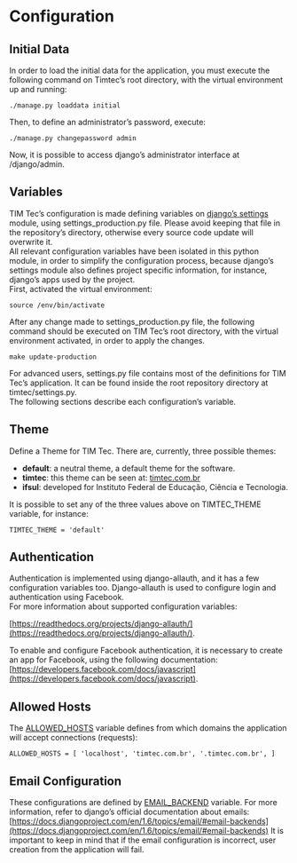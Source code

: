 # Configuration

## Initial Data
In order to load the initial data for the application, you must execute the following command on Timtec’s root directory, with the virtual environment up and running:

    ./manage.py loaddata initial

Then, to define an administrator’s password, execute:

    ./manage.py changepassword admin

Now, it is possible to access django’s administrator interface at /django/admin.

## Variables
TIM Tec’s configuration is made defining variables on [django’s settings](https://docs.djangoproject.com/en/1.6/ref/settings/) module, using settings_production.py file. Please avoid keeping that file in the repository’s directory, otherwise every source code update will overwrite it.  
All relevant configuration variables have been isolated in this python module, in order to simplify the configuration process, because django’s settings module also defines project specific information, for instance, django’s apps used by the project.  
First, activated the virtual environment:

    source /env/bin/activate

After any change made to settings_production.py file, the following command should be executed on TIM Tec’s root directory, with the virtual environment activated, in order to apply the changes.

    make update-production

For advanced users, settings.py file contains most of the definitions for TIM Tec’s application. It can be found inside the root repository directory at timtec/settings.py.  
The following sections describe each configuration’s variable.

## Theme
Define a Theme for TIM Tec. There are, currently, three possible themes:

* **default**: a neutral theme, a default theme for the software.
* **timtec**: this theme can be seen at: [timtec.com.br](http://timtec.com.br/)
* **ifsul**: developed for Instituto Federal de Educação, Ciência e Tecnologia.

It is possible to set any of the three values above on TIMTEC_THEME variable, for instance:

    TIMTEC_THEME = 'default'

## Authentication
Authentication is implemented using django-allauth, and it has a few configuration variables too. Django-allauth is used to configure login and authentication using Facebook.  
For more information about supported configuration variables:  

[https://readthedocs.org/projects/django-allauth/](https://readthedocs.org/projects/django-allauth/).

To enable and configure Facebook authentication, it is necessary to create an app for Facebook, using the following documentation:  
[https://developers.facebook.com/docs/javascript](https://developers.facebook.com/docs/javascript).

## Allowed Hosts
The [ALLOWED_HOSTS](https://docs.djangoproject.com/en/1.6/ref/settings/#allowed-hosts) variable defines from which domains the application will accept connections (requests):

    ALLOWED_HOSTS = [ 'localhost', 'timtec.com.br', '.timtec.com.br', ]

## Email Configuration
These configurations are defined by [EMAIL_BACKEND](https://docs.djangoproject.com/en/1.6/ref/settings/#email-backend) variable. For more information, refer to django’s official documentation about emails:   
[https://docs.djangoproject.com/en/1.6/topics/email/#email-backends](https://docs.djangoproject.com/en/1.6/topics/email/#email-backends)
It is important to keep in mind that if the email configuration is incorrect, user creation from the application will fail.
